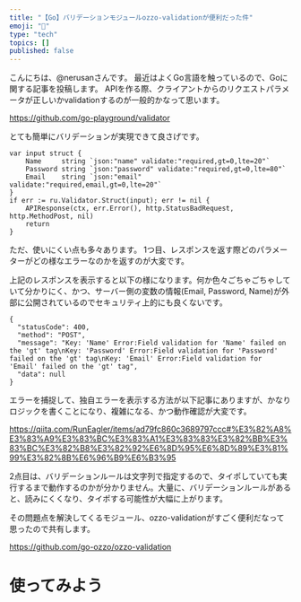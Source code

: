 ```yaml
---
title: "【Go】バリデーションモジュールozzo-validationが便利だった件"
emoji: "🔖"
type: "tech"
topics: []
published: false
---
```


こんにちは、@nerusanさんです。
最近はよくGo言語を触っているので、Goに関する記事を投稿します。
APIを作る際、クライアントからのリクエストパラメータが正しいかvalidationするのが一般的かなって思います。

https://github.com/go-playground/validator

とても簡単にバリデーションが実現できて良さげです。

```go:go
var input struct {
	Name     string `json:"name" validate:"required,gt=0,lte=20"`
	Password string `json:"password" validate:"required,gt=0,lte=80"`
	Email    string `json:"email" validate:"required,email,gt=0,lte=20"`
}
if err := ru.Validator.Struct(input); err != nil {
	APIResponse(ctx, err.Error(), http.StatusBadRequest, http.MethodPost, nil)
 	return
}
```
ただ、使いにくい点も多々あります。
1つ目、レスポンスを返す際どのパラメーターがどの様なエラーなのかを返すのが大変です。

上記のレスポンスを表示すると以下の様になります。何か色々ごちゃごちゃしていて分かりにく、かつ、サーバー側の変数の情報(Email, Password, Name)が外部に公開されているのでセキュリティ上的にも良くないです。

```json:レスポンス
{
  "statusCode": 400,
  "method": "POST",
  "message": "Key: 'Name' Error:Field validation for 'Name' failed on the 'gt' tag\nKey: 'Password' Error:Field validation for 'Password' failed on the 'gt' tag\nKey: 'Email' Error:Field validation for 'Email' failed on the 'gt' tag",
  "data": null
}
```

エラーを捕捉して、独自エラーを表示する方法が以下記事にありますが、かなりロジックを書くことになり、複雑になる、かつ動作確認が大変です。

https://qiita.com/RunEagler/items/ad79fc860c3689797ccc#%E3%82%A8%E3%83%A9%E3%83%BC%E3%83%A1%E3%83%83%E3%82%BB%E3%83%BC%E3%82%B8%E3%82%92%E6%8D%95%E6%8D%89%E3%81%99%E3%82%8B%E6%96%B9%E6%B3%95

2点目は、バリデーションルールは文字列で指定するので、タイポしていても実行するまで動作するのかが分かりません。大量に、バリデーションルールがあると、読みにくくなり、タイポする可能性が大幅に上がります。



その問題点を解決してくるモジュール、ozzo-validationがすごく便利だなって思ったので共有します。

https://github.com/go-ozzo/ozzo-validation

# 使ってみよう